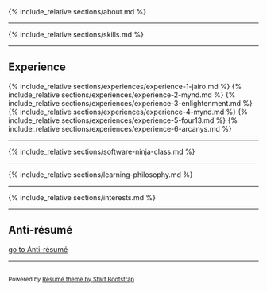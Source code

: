 <div class="container-fluid p-0">

<section class="resume-section" id="about">
    {% include_relative sections/about.md %}
</section>
<hr class="m-0" />
<section class="resume-section" id="skills">
    {% include_relative sections/skills.md %}
</section>
<hr class="m-0" /> 
<section class="resume-section" id="experience">
    <div class="resume-section-content col-md-12">
        <h2 class="mb-5">Experience</h2>
        {% include_relative sections/experiences/experience-1-jairo.md %}
        {% include_relative sections/experiences/experience-2-mynd.md %}
        {% include_relative sections/experiences/experience-3-enlightenment.md %}
        {% include_relative sections/experiences/experience-4-mynd.md %}
        {% include_relative sections/experiences/experience-5-four13.md %}
        {% include_relative sections/experiences/experience-6-arcanys.md %}
    </div>
</section>
<hr class="m-0" />
<section class="resume-section" id="software-ninja-class">
    {% include_relative sections/software-ninja-class.md %}
</section>
<hr class="m-0" />
<section class="resume-section" id="learning-philosophy">
    {% include_relative sections/learning-philosophy.md %}
</section>
<hr class="m-0" />
<section class="resume-section" id="interests" style="min-height: 0px;">
    {% include_relative sections/interests.md %}
</section>
<!-- <hr class="m-0" />
<section class="resume-section" id="education">
    {% include_relative sections/education.md %}
</section> -->
 
<hr class="m-0" />
<section class="resume-section" id="go-to-anti-resume" style="min-height: 0px;">
    <div class="resume-section-content col-md-9">
        <h2 class="mb-5">Anti-résumé</h2>
        <p><a href="/resume/anti-resume">go to Anti-résumé <i class="fas fa-arrow-circle-right"></i></a></p>
        <p class="mb-0"></p>
    </div>
</section>

<!-- Footer -->
<div class="d-print-none">
    <hr class="m-0" />
    <section class="resume-section" style="min-height: 0px; padding-top: 1rem; padding-bottom: 1rem;">
        <div class="resume-section-content col-md-9">            
            <span class="text-muted">
                <small>Powered by <a href="https://startbootstrap.com/themes/resume/">Résumé theme by Start Bootstrap</a></small>
            </span>
        </div>
    </section>
</div>

</div>